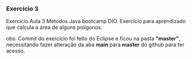 ### Exercício 3

Exercicio Aula 3 Metodos Java bootcamp DIO. Exercício para aprendizado que calcula a área de alguns polígonos.

obs: Commit do exercício foi feito do Eclipse e ficou na pasta **"master"**, necessitando fazer alteração da aba **main** para **master** do github para ter acesso.
